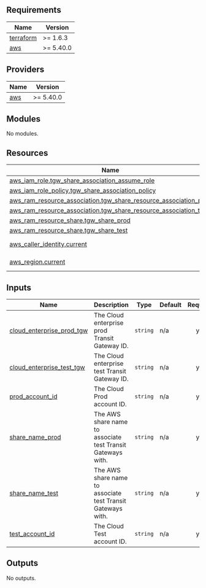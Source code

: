## Requirements

| Name | Version |
|------|---------|
| <a name="requirement_terraform"></a> [terraform](#requirement\_terraform) | >= 1.6.3 |
| <a name="requirement_aws"></a> [aws](#requirement\_aws) | >= 5.40.0 |

## Providers

| Name | Version |
|------|---------|
| <a name="provider_aws"></a> [aws](#provider\_aws) | >= 5.40.0 |

## Modules

No modules.

## Resources

| Name | Type |
|------|------|
| [aws_iam_role.tgw_share_association_assume_role](https://registry.terraform.io/providers/hashicorp/aws/latest/docs/resources/iam_role) | resource |
| [aws_iam_role_policy.tgw_share_association_policy](https://registry.terraform.io/providers/hashicorp/aws/latest/docs/resources/iam_role_policy) | resource |
| [aws_ram_resource_association.tgw_share_resource_association_prod](https://registry.terraform.io/providers/hashicorp/aws/latest/docs/resources/ram_resource_association) | resource |
| [aws_ram_resource_association.tgw_share_resource_association_test](https://registry.terraform.io/providers/hashicorp/aws/latest/docs/resources/ram_resource_association) | resource |
| [aws_ram_resource_share.tgw_share_prod](https://registry.terraform.io/providers/hashicorp/aws/latest/docs/resources/ram_resource_share) | resource |
| [aws_ram_resource_share.tgw_share_test](https://registry.terraform.io/providers/hashicorp/aws/latest/docs/resources/ram_resource_share) | resource |
| [aws_caller_identity.current](https://registry.terraform.io/providers/hashicorp/aws/latest/docs/data-sources/caller_identity) | data source |
| [aws_region.current](https://registry.terraform.io/providers/hashicorp/aws/latest/docs/data-sources/region) | data source |

## Inputs

| Name | Description | Type | Default | Required |
|------|-------------|------|---------|:--------:|
| <a name="input_cloud_enterprise_prod_tgw"></a> [cloud\_enterprise\_prod\_tgw](#input\_cloud\_enterprise\_prod\_tgw) | The Cloud enterprise prod Transit Gateway ID. | `string` | n/a | yes |
| <a name="input_cloud_enterprise_test_tgw"></a> [cloud\_enterprise\_test\_tgw](#input\_cloud\_enterprise\_test\_tgw) | The Cloud enterprise test Transit Gateway ID. | `string` | n/a | yes |
| <a name="input_prod_account_id"></a> [prod\_account\_id](#input\_prod\_account\_id) | The Cloud Prod account ID. | `string` | n/a | yes |
| <a name="input_share_name_prod"></a> [share\_name\_prod](#input\_share\_name\_prod) | The AWS share name to associate test Transit Gateways with. | `string` | n/a | yes |
| <a name="input_share_name_test"></a> [share\_name\_test](#input\_share\_name\_test) | The AWS share name to associate test Transit Gateways with. | `string` | n/a | yes |
| <a name="input_test_account_id"></a> [test\_account\_id](#input\_test\_account\_id) | The Cloud Test account ID. | `string` | n/a | yes |

## Outputs

No outputs.
